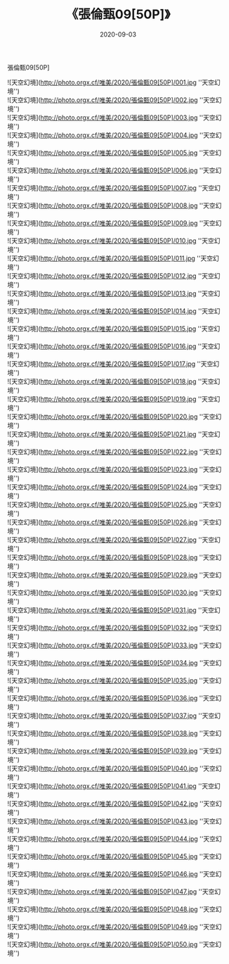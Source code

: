 ﻿---
layout: post
title: 《張倫甄09[50P]》
date: 2020-09-03
img: http://photo.orgx.cf/唯美/2020/張倫甄09[50P]/000.jpg
tags: [美女,清纯,唯美]
---

張倫甄09[50P]



![天空幻境](http://photo.orgx.cf/唯美/2020/張倫甄09[50P]/001.jpg ''天空幻境'')<br>
![天空幻境](http://photo.orgx.cf/唯美/2020/張倫甄09[50P]/002.jpg ''天空幻境'')<br>
![天空幻境](http://photo.orgx.cf/唯美/2020/張倫甄09[50P]/003.jpg ''天空幻境'')<br>
![天空幻境](http://photo.orgx.cf/唯美/2020/張倫甄09[50P]/004.jpg ''天空幻境'')<br>
![天空幻境](http://photo.orgx.cf/唯美/2020/張倫甄09[50P]/005.jpg ''天空幻境'')<br>
![天空幻境](http://photo.orgx.cf/唯美/2020/張倫甄09[50P]/006.jpg ''天空幻境'')<br>
![天空幻境](http://photo.orgx.cf/唯美/2020/張倫甄09[50P]/007.jpg ''天空幻境'')<br>
![天空幻境](http://photo.orgx.cf/唯美/2020/張倫甄09[50P]/008.jpg ''天空幻境'')<br>
![天空幻境](http://photo.orgx.cf/唯美/2020/張倫甄09[50P]/009.jpg ''天空幻境'')<br>
![天空幻境](http://photo.orgx.cf/唯美/2020/張倫甄09[50P]/010.jpg ''天空幻境'')<br>
![天空幻境](http://photo.orgx.cf/唯美/2020/張倫甄09[50P]/011.jpg ''天空幻境'')<br>
![天空幻境](http://photo.orgx.cf/唯美/2020/張倫甄09[50P]/012.jpg ''天空幻境'')<br>
![天空幻境](http://photo.orgx.cf/唯美/2020/張倫甄09[50P]/013.jpg ''天空幻境'')<br>
![天空幻境](http://photo.orgx.cf/唯美/2020/張倫甄09[50P]/014.jpg ''天空幻境'')<br>
![天空幻境](http://photo.orgx.cf/唯美/2020/張倫甄09[50P]/015.jpg ''天空幻境'')<br>
![天空幻境](http://photo.orgx.cf/唯美/2020/張倫甄09[50P]/016.jpg ''天空幻境'')<br>
![天空幻境](http://photo.orgx.cf/唯美/2020/張倫甄09[50P]/017.jpg ''天空幻境'')<br>
![天空幻境](http://photo.orgx.cf/唯美/2020/張倫甄09[50P]/018.jpg ''天空幻境'')<br>
![天空幻境](http://photo.orgx.cf/唯美/2020/張倫甄09[50P]/019.jpg ''天空幻境'')<br>
![天空幻境](http://photo.orgx.cf/唯美/2020/張倫甄09[50P]/020.jpg ''天空幻境'')<br>
![天空幻境](http://photo.orgx.cf/唯美/2020/張倫甄09[50P]/021.jpg ''天空幻境'')<br>
![天空幻境](http://photo.orgx.cf/唯美/2020/張倫甄09[50P]/022.jpg ''天空幻境'')<br>
![天空幻境](http://photo.orgx.cf/唯美/2020/張倫甄09[50P]/023.jpg ''天空幻境'')<br>
![天空幻境](http://photo.orgx.cf/唯美/2020/張倫甄09[50P]/024.jpg ''天空幻境'')<br>
![天空幻境](http://photo.orgx.cf/唯美/2020/張倫甄09[50P]/025.jpg ''天空幻境'')<br>
![天空幻境](http://photo.orgx.cf/唯美/2020/張倫甄09[50P]/026.jpg ''天空幻境'')<br>
![天空幻境](http://photo.orgx.cf/唯美/2020/張倫甄09[50P]/027.jpg ''天空幻境'')<br>
![天空幻境](http://photo.orgx.cf/唯美/2020/張倫甄09[50P]/028.jpg ''天空幻境'')<br>
![天空幻境](http://photo.orgx.cf/唯美/2020/張倫甄09[50P]/029.jpg ''天空幻境'')<br>
![天空幻境](http://photo.orgx.cf/唯美/2020/張倫甄09[50P]/030.jpg ''天空幻境'')<br>
![天空幻境](http://photo.orgx.cf/唯美/2020/張倫甄09[50P]/031.jpg ''天空幻境'')<br>
![天空幻境](http://photo.orgx.cf/唯美/2020/張倫甄09[50P]/032.jpg ''天空幻境'')<br>
![天空幻境](http://photo.orgx.cf/唯美/2020/張倫甄09[50P]/033.jpg ''天空幻境'')<br>
![天空幻境](http://photo.orgx.cf/唯美/2020/張倫甄09[50P]/034.jpg ''天空幻境'')<br>
![天空幻境](http://photo.orgx.cf/唯美/2020/張倫甄09[50P]/035.jpg ''天空幻境'')<br>
![天空幻境](http://photo.orgx.cf/唯美/2020/張倫甄09[50P]/036.jpg ''天空幻境'')<br>
![天空幻境](http://photo.orgx.cf/唯美/2020/張倫甄09[50P]/037.jpg ''天空幻境'')<br>
![天空幻境](http://photo.orgx.cf/唯美/2020/張倫甄09[50P]/038.jpg ''天空幻境'')<br>
![天空幻境](http://photo.orgx.cf/唯美/2020/張倫甄09[50P]/039.jpg ''天空幻境'')<br>
![天空幻境](http://photo.orgx.cf/唯美/2020/張倫甄09[50P]/040.jpg ''天空幻境'')<br>
![天空幻境](http://photo.orgx.cf/唯美/2020/張倫甄09[50P]/041.jpg ''天空幻境'')<br>
![天空幻境](http://photo.orgx.cf/唯美/2020/張倫甄09[50P]/042.jpg ''天空幻境'')<br>
![天空幻境](http://photo.orgx.cf/唯美/2020/張倫甄09[50P]/043.jpg ''天空幻境'')<br>
![天空幻境](http://photo.orgx.cf/唯美/2020/張倫甄09[50P]/044.jpg ''天空幻境'')<br>
![天空幻境](http://photo.orgx.cf/唯美/2020/張倫甄09[50P]/045.jpg ''天空幻境'')<br>
![天空幻境](http://photo.orgx.cf/唯美/2020/張倫甄09[50P]/046.jpg ''天空幻境'')<br>
![天空幻境](http://photo.orgx.cf/唯美/2020/張倫甄09[50P]/047.jpg ''天空幻境'')<br>
![天空幻境](http://photo.orgx.cf/唯美/2020/張倫甄09[50P]/048.jpg ''天空幻境'')<br>
![天空幻境](http://photo.orgx.cf/唯美/2020/張倫甄09[50P]/049.jpg ''天空幻境'')<br>
![天空幻境](http://photo.orgx.cf/唯美/2020/張倫甄09[50P]/050.jpg ''天空幻境'')<br>
